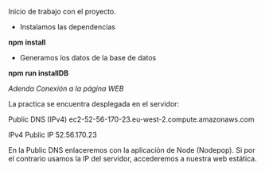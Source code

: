 Inicio de trabajo con el proyecto.

-   Instalamos las dependencias

**npm install**

-   Generamos los datos de la base de datos

**npm run installDB**

*Adenda Conexión a la página WEB*

La practica se encuentra desplegada en el servidor:

Public DNS (IPv4)
ec2-52-56-170-23.eu-west-2.compute.amazonaws.com

IPv4 Public IP
52.56.170.23

En la Public DNS enlaceremos con la aplicación de Node (Nodepop). Si por el contrario usamos la IP del servidor, accederemos a nuestra web estática.


